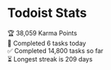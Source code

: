 
# Todoist Stats

<!-- TODO-IST:START -->
🏆  38,059 Karma Points           
🌸  Completed 6 tasks today           
✅  Completed 14,800 tasks so far           
⏳  Longest streak is 209 days
<!-- TODO-IST:END -->
